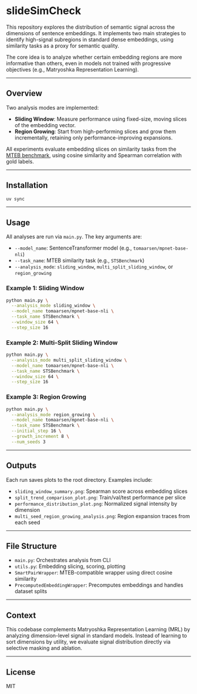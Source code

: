 # slideSimCheck

This repository explores the distribution of semantic signal across the dimensions of sentence embeddings. It implements two main strategies to identify high-signal subregions in standard dense embeddings, using similarity tasks as a proxy for semantic quality.

The core idea is to analyze whether certain embedding regions are more informative than others, even in models not trained with progressive objectives (e.g., Matryoshka Representation Learning).

---

## Overview

Two analysis modes are implemented:

* **Sliding Window**: Measure performance using fixed-size, moving slices of the embedding vector.
* **Region Growing**: Start from high-performing slices and grow them incrementally, retaining only performance-improving expansions.

All experiments evaluate embedding slices on similarity tasks from the [MTEB benchmark](https://github.com/embeddings-benchmark/mteb), using cosine similarity and Spearman correlation with gold labels.

---

## Installation

```bash
uv sync
```

---

## Usage

All analyses are run via `main.py`. The key arguments are:

* `--model_name`: SentenceTransformer model (e.g., `tomaarsen/mpnet-base-nli`)
* `--task_name`: MTEB similarity task (e.g., `STSBenchmark`)
* `--analysis_mode`: `sliding_window`, `multi_split_sliding_window`, or `region_growing`

### Example 1: Sliding Window

```bash
python main.py \
  --analysis_mode sliding_window \
  --model_name tomaarsen/mpnet-base-nli \
  --task_name STSBenchmark \
  --window_size 64 \
  --step_size 16
```

### Example 2: Multi-Split Sliding Window

```bash
python main.py \
  --analysis_mode multi_split_sliding_window \
  --model_name tomaarsen/mpnet-base-nli \
  --task_name STSBenchmark \
  --window_size 64 \
  --step_size 16
```

### Example 3: Region Growing

```bash
python main.py \
  --analysis_mode region_growing \
  --model_name tomaarsen/mpnet-base-nli \
  --task_name STSBenchmark \
  --initial_step 16 \
  --growth_increment 8 \
  --num_seeds 3
```

---

## Outputs

Each run saves plots to the root directory. Examples include:

* `sliding_window_summary.png`: Spearman score across embedding slices
* `split_trend_comparison_plot.png`: Train/val/test performance per slice
* `performance_distribution_plot.png`: Normalized signal intensity by dimension
* `multi_seed_region_growing_analysis.png`: Region expansion traces from each seed

---

## File Structure

* `main.py`: Orchestrates analysis from CLI
* `utils.py`: Embedding slicing, scoring, plotting
* `SmartPairWrapper`: MTEB-compatible wrapper using direct cosine similarity
* `PrecomputedEmbeddingWrapper`: Precomputes embeddings and handles dataset splits

---

## Context

This codebase complements Matryoshka Representation Learning (MRL) by analyzing dimension-level signal in standard models. Instead of learning to sort dimensions by utility, we evaluate signal distribution directly via selective masking and ablation.

---

## License

MIT
